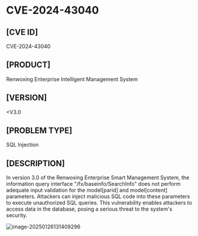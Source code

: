 # CVE-2024-43040

## [CVE ID]
CVE-2024-43040
## [PRODUCT]
Renwoxing Enterprise Intelligent Management System
## [VERSION]
<V3.0
## [PROBLEM TYPE]
SQL Injection
## [DESCRIPTION]
In version 3.0 of the Renwoxing Enterprise Smart Management System, 
the information query interface "/fx/baseinfo/SearchInfo" does not perform adequate input validation for the model[parid] and model[content] parameters. 
Attackers can inject malicious SQL code into these parameters to execute unauthorized SQL queries. 
This vulnerability enables attackers to access data in the database, posing a serious threat to the system's security.

![image-20250126131409296](https://s2.loli.net/2025/01/26/NB7bimQPG2TVtjU.png)

